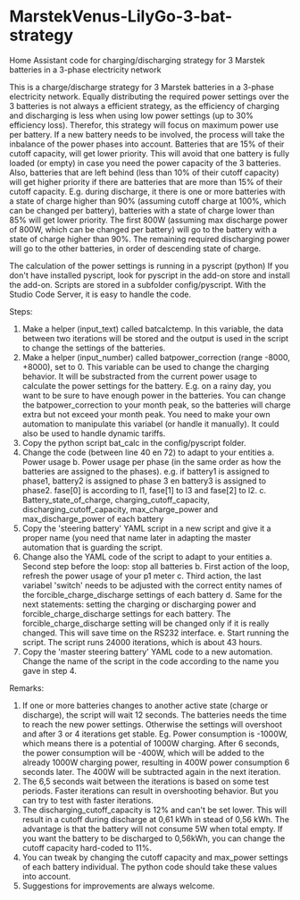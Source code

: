 # MarstekVenus-LilyGo-3-bat-strategy
Home Assistant code for charging/discharging strategy for 3 Marstek batteries in a 3-phase electricity network

This is a charge/discharge strategy for 3 Marstek batteries in a 3-phase electricity network. 
Equally distributing the required power settings over the 3 batteries is not always a efficient strategy, as the efficiency of charging and discharging is less when using low power settings (up to 30% efficiency loss).
Therefor, this strategy will focus on maximum power use per battery. If a new battery needs to be involved, the process will take the inbalance of the power phases into account. Batteries that are 15% of their cutoff capacity, will get lower priority. This will avoid that one battery is fully loaded (or empty) in case you need the power capacity of the 3 batteries.
Also, batteries that are left behind (less than 10% of their cutoff capacity) will get higher priority if there are batteries that are more than 15% of their cutoff capacity. 
E.g. during discharge, it there is one or more batteries with a state of charge higher than 90% (assuming cutoff charge at 100%, which can be changed per battery), batteries with a state of charge lower than 85% will get lower priority. The first 800W (assuming max discharge power of 800W, which can be changed per battery) will go to the battery with a state of charge higher than 90%. The remaining required discharging power will go to the other batteries, in order of descending state of charge.

The calculation of the power settings is running in a pyscript (python)
If you don't have installed pyscript, look for pyscript in the add-on store and install the add-on. Scripts are stored in a subfolder config/pyscript. With the Studio Code Server, it is easy to handle the code.

Steps:
1. Make a helper (input_text) called batcalctemp. In this variable, the data between two iterations will be stored and the output
   is used in the script to change the settings of the batteries.
2. Make a helper (input_number) called batpower_correction (range -8000, +8000), set to 0. This variable can be used to change the
   charging behavior. It will be substracted from the current power usage to calculate the power settings for the battery. E.g. on a
   rainy day, you want to be sure to have enough power in the batteries. You can change the batpower_correction to your month peak, so
   the batteries will charge extra but not exceed your month peak. You need to make your own automation to manipulate this variabel (or
   handle it manually). It could also be used to handle dynamic tariffs.
3. Copy the python script bat_calc in the config/pyscript folder.
4. Change the code (between line 40 en 72) to adapt to your entities
	a. Power usage
	b. Power usage per phase (in the same order as how the batteries are assigned to the phases).
	e.g. if battery1 is assigned to phase1, battery2 is assigned to phase 3 en battery3 is assigned to phase2. fase[0] is according to l1, fase[1] to l3 and fase[2] to l2.
	c. Battery_state_of_charge, charging_cutoff_capacity, discharging_cutoff_capacity, max_charge_power and max_discharge_power of each battery
5. Copy the 'steering battery' YAML script in a new script and give it a proper name (you need that name later in adapting the master automation that is guarding the script.
6. Change also the YAML code of the script to adapt to your entities
	a. Second step before the loop: stop all batteries
	b. First action of the loop, refresh the power usage of your p1 meter
	c. Third action, the last variabel 'switch' needs to be adjusted with the correct entity names of the forcible_charge_discharge settings of each battery
	d. Same for the next statements: setting the charging or discharging power and forcible_charge_discharge settings for each battery. 
	   The forcible_charge_discharge setting will be changed only if it is really changed. This will save time on the RS232 interface.
	e. Start running the script. The script runs 24000 iterations, which is about 43 hours.
7. Copy the 'master steering battery' YAML code to a new automation. Change the name of the script in the code according to the name you gave in step 4.

Remarks:
1. If one or more batteries changes to another active state (charge or discharge), the script will wait 12 seconds. The batteries needs the time to reach the new power settings. Otherwise the settings will overshoot and after 3 or 4 iterations get stable.
Eg. Power consumption is -1000W, which means there is a potential of 1000W charging. After 6 seconds, the power consumption will be -400W, which will be added to the already 1000W charging power, resulting in 400W power consumption 6 seconds later. The 400W will be subtracted again in the next iteration.
2. The 6,5 seconds wait between the iterations is based on some test periods. Faster iterations can result in overshooting behavior. But you can try to test with faster iterations. 
3. The discharging_cutoff_capacity is 12% and can't be set lower. This will result in a cutoff during discharge at 0,61 kWh in stead of 0,56 kWh. The advantage is that the battery will not consume 5W when total empty. If you want the battery to be discharged to 0,56kWh, you can change the cutoff capacity hard-coded to 11%.
4. You can tweak by changing the cutoff capacity and max_power settings of each battery individual. The python code should take these values into account.
5. Suggestions for improvements are always welcome.


